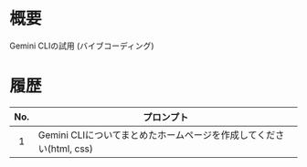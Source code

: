 # 概要
Gemini CLIの試用 (バイブコーディング)  

# 履歴

| No. | プロンプト |
|:--:|----|
| 1 | Gemini CLIについてまとめたホームページを作成してください(html, css) |
